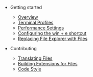 - Getting started

  - [Overview](/)
  - [Terminal Profiles](/articles/terminal-profiles.md)
  - [Performance Settings](/articles/performance-settings.md)
  - [Configuring the win + e shortcut](/articles/configure-win-e.md)
  - [Replacing File Explorer with Files](/articles/replace-file-explorer.md)

- Contributing

  - [Translating Files](/articles/translating-files.md)
  - [Building Extensions for Files](/articles/building-extensions.md)
  - [Code Style](/articles/code-style.md)
